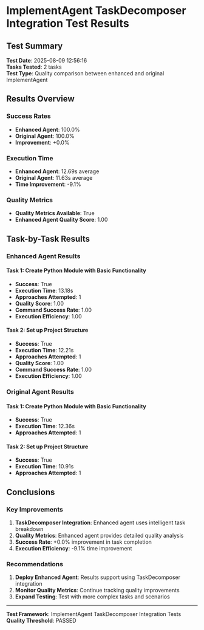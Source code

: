 # ImplementAgent TaskDecomposer Integration Test Results

## Test Summary

**Test Date**: 2025-08-09 12:56:16  
**Tasks Tested**: 2 tasks  
**Test Type**: Quality comparison between enhanced and original ImplementAgent  

## Results Overview

### Success Rates
- **Enhanced Agent**: 100.0%
- **Original Agent**: 100.0%
- **Improvement**: +0.0%

### Execution Time
- **Enhanced Agent**: 12.69s average
- **Original Agent**: 11.63s average
- **Time Improvement**: -9.1%

### Quality Metrics
- **Quality Metrics Available**: True
- **Enhanced Agent Quality Score**: 1.00

## Task-by-Task Results

### Enhanced Agent Results

#### Task 1: Create Python Module with Basic Functionality
- **Success**: True
- **Execution Time**: 13.18s
- **Approaches Attempted**: 1
- **Quality Score**: 1.00
- **Command Success Rate**: 1.00
- **Execution Efficiency**: 1.00

#### Task 2: Set up Project Structure
- **Success**: True
- **Execution Time**: 12.21s
- **Approaches Attempted**: 1
- **Quality Score**: 1.00
- **Command Success Rate**: 1.00
- **Execution Efficiency**: 1.00

### Original Agent Results

#### Task 1: Create Python Module with Basic Functionality
- **Success**: True
- **Execution Time**: 12.36s
- **Approaches Attempted**: 1

#### Task 2: Set up Project Structure
- **Success**: True
- **Execution Time**: 10.91s
- **Approaches Attempted**: 1

## Conclusions

### Key Improvements
1. **TaskDecomposer Integration**: Enhanced agent uses intelligent task breakdown
2. **Quality Metrics**: Enhanced agent provides detailed quality analysis
3. **Success Rate**: +0.0% improvement in task completion
4. **Execution Efficiency**: -9.1% time improvement

### Recommendations
1. **Deploy Enhanced Agent**: Results support using TaskDecomposer integration
2. **Monitor Quality Metrics**: Continue tracking quality improvements
3. **Expand Testing**: Test with more complex tasks and scenarios

---
**Test Framework**: ImplementAgent TaskDecomposer Integration Tests  
**Quality Threshold**: PASSED
